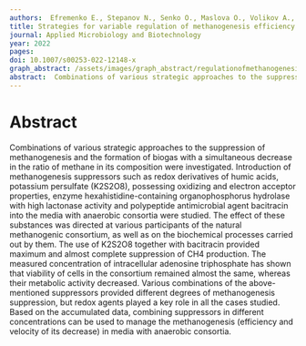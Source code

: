 ```yaml
---
authors:  Efremenko E., Stepanov N., Senko O., Maslova O., Volikov A., Zhirkova A., Perminova I.
title: Strategies for variable regulation of methanogenesis efficiency and velocity
journal: Applied Microbiology and Biotechnology
year: 2022
pages: 
doi: 10.1007/s00253-022-12148-x
graph_abstract: /assets/images/graph_abstract/regulationofmethanogenesis.webp
abstract:  Combinations of various strategic approaches to the suppression of methanogenesis and the formation of biogas with a simultaneous decrease in the ratio of methane in its composition were investigated. Introduction of methanogenesis suppressors such as redox derivatives of humic acids, potassium persulfate (K2S2O8), possessing oxidizing and electron acceptor properties, enzyme hexahistidine-containing organophosphorus hydrolase with high lactonase activity and polypeptide antimicrobial agent bacitracin into the media with anaerobic consortia were studied. The effect of these substances was directed at various participants of the natural methanogenic consortium, as well as on the biochemical processes carried out by them. The use of K2S2O8 together with bacitracin provided maximum and almost complete suppression of CH4 production. The measured concentration of intracellular adenosine triphosphate has shown that viability of cells in the consortium remained almost the same, whereas their metabolic activity decreased. Various combinations of the above-mentioned suppressors provided different degrees of methanogenesis suppression, but redox agents played a key role in all the cases studied. Based on the accumulated data, combining suppressors in different concentrations can be used to manage the methanogenesis (efficiency and velocity of its decrease) in media with anaerobic consortia.
---
```



# Abstract

Combinations of various strategic approaches to the suppression of methanogenesis and the formation of biogas with a simultaneous decrease in the ratio of methane in its composition were investigated. Introduction of methanogenesis suppressors such as redox derivatives of humic acids, potassium persulfate (K2S2O8), possessing oxidizing and electron acceptor properties, enzyme hexahistidine-containing organophosphorus hydrolase with high lactonase activity and polypeptide antimicrobial agent bacitracin into the media with anaerobic consortia were studied. The effect of these substances was directed at various participants of the natural methanogenic consortium, as well as on the biochemical processes carried out by them. The use of K2S2O8 together with bacitracin provided maximum and almost complete suppression of CH4 production. The measured concentration of intracellular adenosine triphosphate has shown that viability of cells in the consortium remained almost the same, whereas their metabolic activity decreased. Various combinations of the above-mentioned suppressors provided different degrees of methanogenesis suppression, but redox agents played a key role in all the cases studied. Based on the accumulated data, combining suppressors in different concentrations can be used to manage the methanogenesis (efficiency and velocity of its decrease) in media with anaerobic consortia.